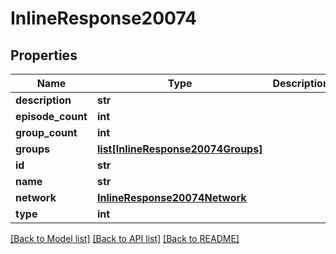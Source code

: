 # InlineResponse20074

## Properties
Name | Type | Description | Notes
------------ | ------------- | ------------- | -------------
**description** | **str** |  | [optional] 
**episode_count** | **int** |  | [optional] 
**group_count** | **int** |  | [optional] 
**groups** | [**list[InlineResponse20074Groups]**](InlineResponse20074Groups.md) |  | [optional] 
**id** | **str** |  | [optional] 
**name** | **str** |  | [optional] 
**network** | [**InlineResponse20074Network**](InlineResponse20074Network.md) |  | [optional] 
**type** | **int** |  | [optional] 

[[Back to Model list]](../README.md#documentation-for-models) [[Back to API list]](../README.md#documentation-for-api-endpoints) [[Back to README]](../README.md)

